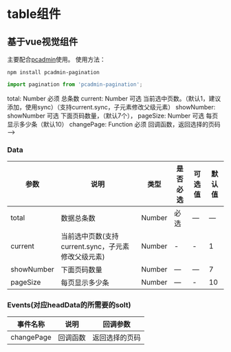 # table组件

## 基于vue视觉组件

主要配合[pcadmin](https://github.com/ksc-fx/pcadmin)使用。
使用方法：
```
npm install pcadmin-pagination
```

```javascript
import pagination from 'pcadmin-pagination';
```

total: Number  必须 总条数
current: Number  可选 当前选中页数。（默认1，建议添加，使用sync）（支持current.sync，子元素修改父级元素）
showNumber: showNumber  可选 下面页码数量，（默认7个），
pageSize: Number  可选 每页显示多少条（默认10）
changePage: Function 必须  回调函数，返回选择的页码
-->


### Data
| 参数      | 说明          | 类型      | 是否必选                           | 可选值  | 默认值  |
|---------- |-------------- |---------- |--------------------------------  |-------- |-------- |
| total | 数据总条数 | Number | 必选 | — | — |
| current | 当前选中页数(支持current.sync，子元素修改父级元素) | Number | - | - | 1 |
| showNumber | 下面页码数量 | Number | — | — | 7 |
| pageSize | 每页显示多少条 | Number | — |  - | 10 |


### Events(对应headData的所需要的solt)
| 事件名称 | 说明 | 回调参数 |
|---------- |-------- |---------- |
| changePage | 回调函数 | 返回选择的页码 |